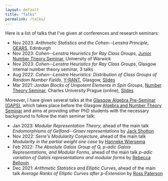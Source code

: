 ```yaml
---
layout: default
title: "Talks"
permalink: /talks/
---
```


Here is a list of talks that I've given at conferences and research seminars:

* Nov 2023: _Arithmetic Statistics and the Cohen--Lenstra Principle_, [GEARS](https://sites.google.com/view/gears-seminar/home), Edinburgh
* Nov 2023: _Cohen--Lenstra Heuristics for Ray Class Groups_, [Junior Number Theory Seminar](https://warwick.ac.uk/fac/sci/maths/research/events/seminars/areas/juniornumbertheory/23-24/), University of Warwick
* Nov 2023: _Cohen--Lenstra Heuristics for Ray Class Groups_, Glasgow internal number theory seminar, 3 talks
* Aug 2022: _Cohen--Lenstra Heuristics: Distribution of Class Groups of Random Number Fields_, [Y-RANT](https://heilbronn.ac.uk/2022/04/21/y-rant-2022/), Glasgow, [Slides](/docs/Talk_Y_RANT.pdf)
* Mar 2021: _Jordan Blocks of Unipotent Elements in Spin Groups_, [Number Theory Seminar](https://sites.google.com/view/tinkovamagdalena/teaching/number-theory-seminar), Charles University Prague (online), [Slides](/docs/Talk_Prague.pdf)


Moreover, I have given several talks at the [Glasgow Algebra Pre-Seminar (GAPS)](https://sites.google.com/view/glasgowalgebrapreseminar/home), which takes place before the Glasgow [Algebra and Number Theory Seminar](https://www.gla.ac.uk/schools/mathematicsstatistics/events/?seriesID=4) and aims at providing other PhD students with the necessary background to follow the main seminar talk:

* Jan 2023: _Modular Representation Theory_, ahead of the main talk _Endomorphisms of Gelfand--Graev representations_ by [Jack Shotton](https://jackgshotton.webspace.durham.ac.uk/)
* Nov 2022: _Serre's Modularity Conjecture_, ahead of the main talk _Modularity in the partial weight one case_ by [Hanneke Wiersema](https://www.dpmms.cam.ac.uk/~hw600/)
* Feb 2022: _The Absolute Galois Group of Q, p-adic Galois Representations, and Modular Forms_, ahead of the main talk _p-adic variation of Galois representations and modular forms_ by [Rebecca Bellovin](https://rmbellovin.github.io/)
* Dec 2021: _Arithmetic Statistics and Elliptic Curves_, ahead of the main talk _Average Ranks of Elliptic Curves after p-Extension_ by [Ross Paterson](https://ramifiedprime.github.io/)


<!--- I enjoy giving talks to non-experts... and promote mathematics... might put PG seminar talks here --->
